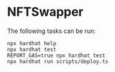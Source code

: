 # NFTSwapper

The following tasks can be run:

```shell
npx hardhat help
npx hardhat test
REPORT_GAS=true npx hardhat test
npx hardhat run scripts/deploy.ts
```
